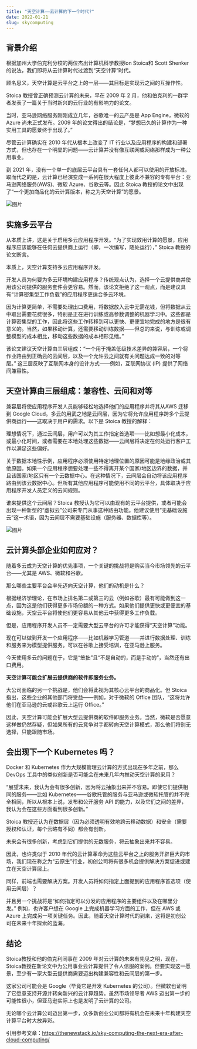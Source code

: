 ```yaml
---
title: "天空计算——云计算的下一个时代?"
date: 2022-01-21
slug: skycomputing
---
```


## 背景介绍

根据加州大学伯克利分校的两位杰出计算机科学教授Ion Stoica和 Scott Shenker 的说法，我们即将从云计算时代过渡到“天空计算”时代。


顾名思义，天空计算是云平台之上的一层——其目标是实现云之间的互操作性。

Stoica 教授曾正确预测云计算的未来，早在 2009 年 2 月，他和伯克利的一群学者发表了一篇关于当时新兴的云行业的有影响力的论文。


当时，亚马逊网络服务刚刚成立几年，谷歌唯一的云产品是 App Engine，微软的 Azure 尚未正式发布。2009 年的论文得出的结论是，“梦想已久的计算作为一种实用工具的愿景终于出现了。”


尽管云计算确实在 2010 年代从根本上改变了 IT 行业以及应用程序的构建和部署方式，但也存在一个明显的问题——云计算并没有像互联网或网络那样成为一种公用事业。


到 2021 年，没有一个单一的底层云平台具有一套任何人都可以使用的开放标准。取而代之的是，云计算已经演变成一系列在很大程度上彼此不兼容的专有平台：亚马逊网络服务(AWS)、微软 Azure、谷歌云等。因此 Stoica 教授的论文中出现了“一个更加商品化的云计算版本，称之为天空计算”的愿景。

<!-- truncate -->

![图片](https://p3-juejin.byteimg.com/tos-cn-i-k3u1fbpfcp/52a8e1e113284a4a9cb06d2001ac876f~tplv-k3u1fbpfcp-zoom-1.image)

## 实施多云平台

从本质上讲，这是关于启用多云应用程序开发。“为了实现效用计算的愿景，应用程序应该能够在任何云提供商上运行（即，一次编写，随处运行），” Stoica 教授的论文断言。

本质上，天空计算支持多云应用程序开发。

开发人员为何要为多云环境构建应用程序？传统观点认为，选择一个云提供商并使用该公司提供的服务套件会更容易。然而，该论文拒绝了这一观点，而是建议具有“计算密集型工作负载”的应用程序更适合多云环境。

因为计算更简单，不需要处理出口费用，将数据放入云中无需花钱，但将数据从云中取出需要花费很多，特别是正在进行训练或高参数调整的机器学习中。这些都是计算密集型的工作，因此将这些工作转移到可以更快、更便宜地完成的地方是很有意义的。当然，如果移动计算，还需要移动训练数据——但总的来说，与训练或调整模型的成本相比，移动这些数据的成本相形见绌。”

该论文建议天空计算由三层组成：“一个用于掩盖低级技术差异的兼容层，一个将作业路由到正确云的云间层，以及一个允许云之间就有关问题达成一致的对等层。” 这三层反映了互联网本身的设计方式——例如，互联网协议 (IP) 提供了网络间兼容性。

## 天空计算由三层组成：兼容性、云间和对等

兼容层将使应用程序开发人员能够轻松地选择他们的应用程序并将其从AWS 迁移到 Google Cloud。多云的用武之地是云间层，因为它将允许应用程序跨多个云提供商运行——这取决于用户的需求。以下是 Stoica 教授的解释：

理想情况下，通过云间层，用户可以为其工作指定首选项——比如想最小化成本，或最小化时间，或者需要在本地处理这些数据——云间层将决定在何处运行客户工作以满足这些偏好。

关于数据本地性示例，应用程序必须使用特定地理位置的原因可能是地缘政治或其他原因。如果一个应用程序想要处理一些不得离开某个国家/地区边界的数据，并且该国家/地区只有一个云数据中心。在这种情况下，云间层会自动将该应用程序路由到该云数据中心。但所有其他应用程序可能使用不同的云平台，具体取决于应用程序开发人员定义的云间规则。

谁来提供这个云间层？Stoica 教授认为它可以由现有的云平台提供，或者可能会出现一种新型的“虚拟云”公司来专门从事这种路由功能。他建议使用“无基础设施云”这一术语，因为云间层不需要基础设施（服务器、数据库等）。

![图片](https://p3-juejin.byteimg.com/tos-cn-i-k3u1fbpfcp/ec2a28b8d15144c9ba795e0213e224cb~tplv-k3u1fbpfcp-zoom-1.image)

## 云计算头部企业如何应对？

随着多云成为天空计算的优先事项，一个关键的挑战将是购买当今市场领先的云平台——尤其是 AWS、微软和谷歌。

那么哪些主要平台会率先迈向天空计算，他们的动机是什么？

根据经济学理论，在市场上排名第二或第三的云（例如谷歌）最有可能做到这一点，因为这是他们获得更多市场份额的一种方式。如果他们提供更快或更便宜的基础设施，天空云平台将使他们更容易从其他云中获得更多工作负载。

但是，应用程序开发人员不一定需要大型云平台的许可才能获得“天空计算”功能。

现在可以做到开发一个应用程序——比如机器学习管道——并进行数据处理、训练和服务来为模型提供服务。可以在谷歌上接受培训，在亚马逊上服务。

今天使用多云的问题在于，它是“笨拙”且“不是自动的，而是手动的”，当然还有出口费用。

**天空计算可能会扩展云提供商的软件即服务业务。**

大公司面临的另一个挑战是，他们会将此视为其核心云平台的商品化。但 Stoica 指出，这些企业的其他部门将受益——例如，对于微软的 Office 团队，“这将允许他们在亚马逊的云或谷歌云上运行 Office。”

因此，天空计算可能会扩展大型云提供商的软件即服务业务。当然，微软是否愿意这样做仍然存疑，但如果所有的云竞争对手都转向天空计算模式，那么他们将别无选择，只能跟随市场。

## 会出现下一个 Kubernetes 吗？

Docker 和 Kubernetes 作为大规模管理云计算的方式出现在多年之前，那么 DevOps 工具中的类似创新是否可能会在未来几年内推动天空计算的采用？

“展望未来，我认为会有很多创新，因为将云抽象出来并不容易。即使它们提供相同的服务——比如 Kubernetes——谷歌托管的服务与亚马逊或微软托管的并不完全相同，所以从根本上说，发布和公开服务 API 的能力，以及它们之间的差异，我认为会在这些方面看到很多创新。”

Stoica 教授还认为在数据层（因为必须透明有效地跨云移动数据）和安全（需要授权和认证，每个云略有不同）都会有创新。

未来会有很多创新，考虑到它们提供的无数服务，将云抽象出来并不容易。

因此，也许类似于 2010 年代的云计算革命为这些云平台之上的服务开辟巨大的市场，我们现在称之为“云原生”行业，初创公司将有很多机会提供解决方案促进或建立在天空计算层上。

同样，前端也需要解决方案。开发人员将如何指定上面提到的应用程序首选项（使用云间层）？

并且另一个挑战将是“如何指定可以分发的应用程序的主要组件以及在哪里分发。” 例如，也许客户想在 Google 上完成机器学习方面的工作，但在 AWS 或 Azure 上完成另一项关键任务。因此，随着天空计算时代的到来，这将是初创公司在未来十年探索的蓝海。

## 结论

Stoica教授和他的伯克利同事在 2009 年对云计算的未来有先见之明，现在，Stoica教授在新论文中为公用事业云计算提供了令人信服的案例。但要实现这一愿景，至少有一家大型云提供商需要迈出构建兼容性和云间层的第一步。

这家公司可能会是 Google（毕竟它是开发 Kubernetes 的公司）。但微软也证明了它愿意支持开源并转向新兴的云计算趋势。虽然市场领导者 AWS 迈出第一步的可能性很小，但亚马逊实际上也是发明了云计算的公司。

无论哪个云计算公司迈出第一步，众多新创业公司都将有机会在未来十年构建天空计算平台时大放异彩。

引用参考文章：https://thenewstack.io/sky-computing-the-next-era-after-cloud-computing/
